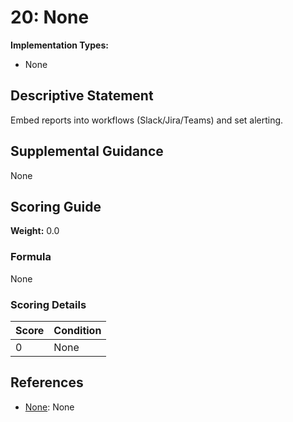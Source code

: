 # 20: None

**Implementation Types:**
- None

## Descriptive Statement

Embed reports into workflows (Slack/Jira/Teams) and set alerting.

## Supplemental Guidance

None

## Scoring Guide

**Weight:** 0.0

### Formula

None

### Scoring Details

| Score | Condition |
| ----- | --------- |
| 0 | None |

## References

- [None](None): None

